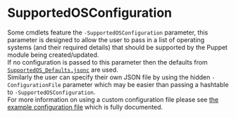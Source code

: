 # SupportedOSConfiguration
Some cmdlets feature the `-SupportedOSConfiguration` parameter, this parameter is designed to allow the user to pass in a list of operating systems (and their required details) that should be supported by the Puppet module being created/updated.  
If no configuration is passed to this parameter then the defaults from [`SupportedOS_Defaults.jsonc`](../Module/Private/SupportedOS_Defaults.jsonc) are used.  
Similarly the user can specify their own JSON file by using the hidden `-ConfigurationFile` parameter which may be easier than passing a hashtable to `-SupportedOSConfiguration`.  
For more information on using a custom configuration file please see [the example configuration file](ExampleSupportedOSConfig.jsonc) which is fully documented.